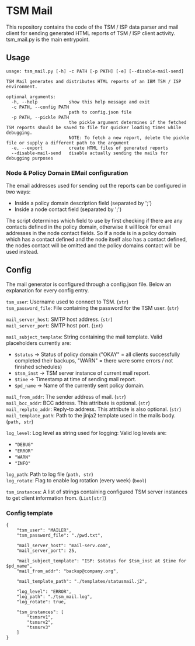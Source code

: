 # TSM Mail

This repository contains the code of the TSM / ISP data parser and mail client for sending generated HTML
reports of TSM / ISP client activity.
tsm_mail.py is the main entrypoint.

## Usage

```
usage: tsm_mail.py [-h] -c PATH [-p PATH] [-e] [--disable-mail-send]

TSM Mail generates and distributes HTML reports of an IBM TSM / ISP environment.

optional arguments:
  -h, --help            show this help message and exit
  -c PATH, --config PATH
                        path to config.json file
  -p PATH, --pickle PATH
                        the pickle argument determines if the fetched TSM reports should be saved to file for quicker loading times while debugging.
                        NOTE: To fetch a new report, delete the pickle file or supply a different path to the argument
  -e, --export          create HTML files of generated reports
  --disable-mail-send   disable actually sending the mails for debugging purposes
```

### Node & Policy Domain EMail configuration
The email addresses used for sending out the reports can be configured in two ways:
* Inside a policy domain description field (separated by ';')
* Inside a node contact field (separated by ';')

The script determines which field to use by first checking if there are any contacts defined in the policy domain,
otherwise it will look for email addresses in the node contact fields.
So if a node is in a policy domain which has a contact defined and the node itself also has a contact defined,
the nodes contact will be omitted and the policy domains contact will be used instead.

## Config 

The mail generator is configured through a config.json file.
Below an explanation for every config entry.

`tsm_user`: Username used to connect to TSM. (`str`) \
`tsm_password_file`: File containing the password for the TSM user. (`str`)

`mail_server_host`: SMTP host address. (`str`) \
`mail_server_port`: SMTP host port. (`int`)

`mail_subject_template`: String containing the mail template. Valid placeholders currently are:
 * `$status` &rarr; Status of policy domain ("OKAY" = all clients successfully completed their backups, "WARN" = there were some errors / not finished schedules)
 * `$tsm_inst` &rarr; TSM server instance of current mail report.
 * `$time` &rarr; Timestamp at time of sending mail report.
 * `$pd_name` &rarr; Name of the currently sent policy domain.

`mail_from_addr`: The sender address of mail. (`str`) \
`mail_bcc_addr`: BCC address. This attribute is optional. (`str`) \
`mail_replyto_addr`: Reply-to address. This attribute is also optional. (`str`) \
`mail_template_path`: Path to the jinja2 template used in the mails body. (`path, str`)

`log_level`: Log level as string used for logging: Valid log levels are:
 * `"DEBUG"`
 * `"ERROR"`
 * `"WARN"`
 * `"INFO"`

`log_path`: Path to log file (`path, str`) \
`log_rotate`: Flag to enable log rotation (every week) (`bool`)

`tsm_instances`: A list of strings containing configured TSM server instances to get client information from. (`List[str]`)

### Config template

```
{
    "tsm_user": "MAILER",
    "tsm_password_file": "./pwd.txt",

    "mail_server_host": "mail-serv.com",
    "mail_server_port": 25,

    "mail_subject_template": "ISP: $status for $tsm_inst at $time for $pd_name",
    "mail_from_addr": "backup@company.org",

    "mail_template_path": "./templates/statusmail.j2",

    "log_level": "ERROR",
    "log_path": "./tsm_mail.log",
    "log_rotate": true,

    "tsm_instances": [
        "tsmsrv1",
        "tsmsrv2",
        "tsmsrv3"
    ]
}
```
